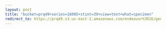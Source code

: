 ```yaml
---
layout: post
title: "bucket=prq49+series=16005+stint=39+view=text+what=specimen"
redirect_to: https://prq49.s3.us-east-2.amazonaws.com/endeavor%3D16/genomes/stage%3D0%2Bwhat%3Dgenerated/stint%3D39/series%3D16005/a%3Dgenome%2Bcriteria%3Dabundance%2Bmorph%3Dwildtype%2Bproc%3D0%2Bseries%3D16005%2Bstint%3D39%2Bthread%3D0%2Bvariation%3Dmaster%2Bext%3D.json.gz
---
```

